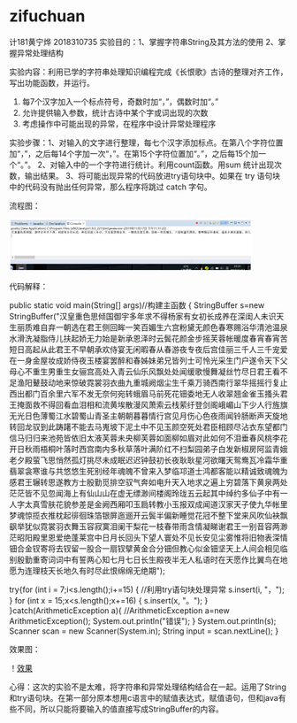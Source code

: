 # zifuchuan
计181黄宁烨 2018310735 
实验目的：1、掌握字符串String及其方法的使用 
2、掌握异常处理结构 

实验内容：利用已学的字符串处理知识编程完成《长恨歌》古诗的整理对齐工作，写出功能函数，并运行。 
1. 每7个汉字加入一个标点符号，奇数时加“，”，偶数时加“。”
2. 允许提供输入参数，统计古诗中某个字或词出现的次数 
3. 考虑操作中可能出现的异常，在程序中设计异常处理程序

实验步骤：1、对输入的文字进行整理，每七个汉字添加标点。在第八个字符位置加“，”，之后每14个字加一次“，”。在第15个字符位置加“。”，之后每15个加一个“。”。
2、对输入中的一个字符进行统计。利用count函数。用sum 统计出现次数，输出结果。 
3、将可能出现异常的代码放进try语句块中。如果在 try 语句块中的代码没有抛出任何异常，那么程序将跳过 catch 字句。 

流程图：


![流程图](https://github.com/huangningye/zifuchuan/blob/master/%E6%95%88%E6%9E%9C.png)


代码解释：

public static void main(String[] args)//构建主函数
	{
		StringBuffer s=new StringBuffer("汉皇重色思倾国御宇多年求不得杨家有女初长成养在深闺人未识天生丽质难自弃一朝选在君王侧回眸一笑百媚生六宫粉黛无颜色春寒赐浴华清池温泉水滑洗凝脂侍儿扶起娇无力始是新承恩泽时云鬓花颜金步摇芙蓉帐暖度春宵春宵苦短日高起从此君王不早朝承欢侍宴无闲暇春从春游夜专夜后宫佳丽三千人三千宠爱在一身金屋妆成娇侍夜玉楼宴罢醉和春姊妹弟兄皆列士可怜光采生门户遂令天下父母心不重生男重生女骊宫高处入青云仙乐风飘处处闻缓歌慢舞凝丝竹尽日君王看不足渔阳鼙鼓动地来惊破霓裳羽衣曲九重城阙烟尘生千乘万骑西南行翠华摇摇行复止西出都门百余里六军不发无奈何宛转蛾眉马前死花钿委地无人收翠翘金雀玉搔头君王掩面救不得回看血泪相和流黄埃散漫风萧索云栈萦纡登剑阁峨嵋山下少人行旌旗无光日色薄蜀江水碧蜀山青圣主朝朝暮暮情行宫见月伤心色夜雨闻铃肠断声天旋地转回龙驭到此踌躇不能去马嵬坡下泥土中不见玉颜空死处君臣相顾尽沾衣东望都门信马归归来池苑皆依旧太液芙蓉未央柳芙蓉如面柳如眉对此如何不泪垂春风桃李花开日秋雨梧桐叶落时西宫南内多秋草落叶满阶红不扫梨园弟子白发新椒房阿监青娥老夕殿萤飞思悄然孤灯挑尽未成眠迟迟钟鼓初长夜耿耿星河欲曙天鸳鸯瓦冷霜华重翡翠衾寒谁与共悠悠生死别经年魂魄不曾来入梦临邛道士鸿都客能以精诚致魂魄为感君王辗转思遂教方士殷勤觅排空驭气奔如电升天入地求之遍上穷碧落下黄泉两处茫茫皆不见忽闻海上有仙山山在虚无缥渺间楼阁玲珑五云起其中绰约多仙子中有一人字太真雪肤花貌参差是金阙西厢叩玉扃转教小玉报双成闻道汉家天子使九华帐里梦魂惊揽衣推枕起徘徊珠箔银屏迤逦开云鬓半偏新睡觉花冠不整下堂来风吹仙袂飘飖举犹似霓裳羽衣舞玉容寂寞泪阑干梨花一枝春带雨含情凝睇谢君王一别音容两渺茫昭阳殿里恩爱绝蓬莱宫中日月长回头下望人寰处不见长安见尘雾惟将旧物表深情钿合金钗寄将去钗留一股合一扇钗擘黄金合分钿但教心似金钿坚天上人间会相见临别殷勤重寄词词中有誓两心知七月七日长生殿夜半无人私语时在天愿作比翼鸟在地愿为连理枝天长地久有时尽此恨绵绵无绝期");
		
try{for (int i = 7;i<s.length();i+=15) {    //利用try语句块处理异常
s.insert(i, "，");
}
for (int x = 15;x<s.length();x+=16) {
s.insert(x, "。");
}
}catch(ArithmeticException a){ 		//ArithmeticException a=new ArithmeticException();
System.out.println("错误");
}
System.out.println(s);
Scanner scan = new Scanner(System.in);
String input = scan.nextLine();
}
  
  
效果图：
  
  
！[效果](https://github.com/huangningye/zifuchuan/blob/master/%E6%95%88%E6%9E%9C.png)

心得：这次的实验不是太难，将字符串和异常处理结构结合在一起。运用了String和try语句块。在第一部分原本想用c语言中的赋值表达式，赋值语句，但和java有些不同，所以只能将要输入的值直接写成StringBuffer的内容。
